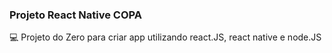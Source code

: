 ### Projeto React Native <nlw/>COPA

💻 Projeto do Zero para criar app utilizando react.JS, react native e node.JS
